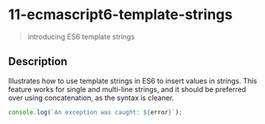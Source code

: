 # 11-ecmascript6-template-strings
> introducing ES6 template strings

## Description
Illustrates how to use template strings in ES6 to insert values in strings. This feature works for single and multi-line strings, and it should be preferred over using concatenation, as the syntax is cleaner.

```javascript
console.log(`An exception was caught: ${error}`);
```